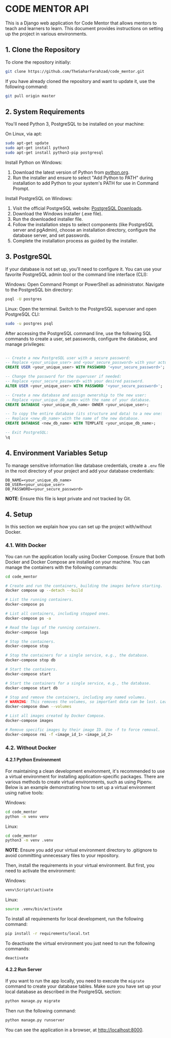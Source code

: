 # CODE MENTOR API

This is a Django web application for Code Mentor that allows mentors to teach and learners to learn. This document provides instructions on setting up the project in various environments.


## 1. <a name='CloneRepository'></a>Clone the Repository

To clone the repository initially:

```bash
git clone https://github.com/TheSaharFarahzad/code_mentor.git
```

If you have already cloned the repository and want to update it, use the following command:

```bash
git pull origin master
```

## 2. System Requirements

You'll need Python 3, PostgreSQL to be installed on your machine:

On Linux, via apt:

```bash
sudo apt-get update
sudo apt-get install python3
sudo apt-get install python3-pip postgresql
```

Install Python on Windows:

1. Download the latest version of Python from [python.org](https://www.python.org/downloads/).
2. Run the installer and ensure to select "Add Python to PATH" during installation to add Python to your system's PATH for use in Command Prompt.

Install PostgreSQL on Windows:

1. Visit the official PostgreSQL website: [PostgreSQL Downloads](https://www.postgresql.org/download/).
2. Download the Windows installer (.exe file).
3. Run the downloaded installer file.
4. Follow the installation steps to select components (like PostgreSQL server and pgAdmin), choose an installation directory, configure the database server, and set passwords.
6. Complete the installation process as guided by the installer.


## 3. <a name='PostgreSQL'></a>PostgreSQL

If your database is not set up, you'll need to configure it. You can use your favorite PostgreSQL admin tool or the command line interface (CLI):

Windows:
Open Command Prompt or PowerShell as administrator. Navigate to the PostgreSQL bin directory:
```bash
psql -U postgres
```

Linux:
Open the terminal. Switch to the PostgreSQL superuser and open PostgreSQL CLI:
```bash
sudo -u postgres psql
```

After accessing the PostgreSQL command line, use the following SQL commands to create a user, set passwords, configure the database, and manage privileges:

```sql

-- Create a new PostgreSQL user with a secure password:
-- Replace <your_unique_user> and <your_secure_password> with your actual username and password.
CREATE USER <your_unique_user> WITH PASSWORD '<your_secure_password>';

-- Change the password for the superuser if needed:
-- Replace <your_secure_password> with your desired password.
ALTER USER <your_unique_user> WITH PASSWORD '<your_secure_password>';

-- Create a new database and assign ownership to the new user:
-- Replace <your_unique_db_name> with the name of your database.
CREATE DATABASE <your_unique_db_name> OWNER <your_unique_user>;

-- To copy the entire database (its structure and data) to a new one:
-- Replace <new_db_name> with the name of the new database.
CREATE DATABASE <new_db_name> WITH TEMPLATE <your_unique_db_name>;

-- Exit PostgreSQL:
\q

```

## 4. Environment Variables Setup

To manage sensitive information like database credentials, create a `.env` file in the root directory of your project and add your database credentials:

```
DB_NAME=<your_unique_db_name>
DB_USER=<your_unique_user>
DB_PASSWORD=<your_secure_password>
```
**NOTE**: Ensure this file is kept private and not tracked by Git.


## 4. <a name='Setup'></a>Setup

In this section we explain how you can set up the project with/without Docker.

### 4.1. <a name='SetupWithDocker'></a>With Docker

You can run the application locally using Docker Compose. Ensure that both Docker and Docker Compose are installed on your machine.
You can manage the containers with the following commands:

```bash
cd code_mentor

# Create and run the containers, building the images before starting.
docker compose up --detach --build

# List the running containers.
docker-compose ps

# List all containers, including stopped ones.
docker-compose ps -a

# Read the logs of the running containers.
docker-compose logs

# Stop the containers.
docker-compose stop

# Stop the containers for a single service, e.g., the database.
docker-compose stop db

# Start the containers.
docker-compose start

# Start the containers for a single service, e.g., the database.
docker-compose start db

# Stop and remove the containers, including any named volumes.
# WARNING: This removes the volumes, so important data can be lost. Leave out `--volumes` if needed.
docker-compose down --volumes

# List all images created by Docker Compose.
docker-compose images

# Remove specific images by their image ID. Use -f to force removal.
docker-compose rmi -f <image_id_1> <image_id_2>
```

### 4.2. <a name='SetupWithoutDocker'></a>Without Docker

#### 4.2.1 Python Environment

For maintaining a clean development environment, it's recommended to use a virtual environment for installing application-specific packages. There are various methods to create virtual environments, such as using Pipenv. Below is an example demonstrating how to set up a virtual environment using native tools:

Windows:
```bash
cd code_mentor
python -m venv venv
```

Linux:
```bash
cd code_mentor
python3 -m venv .venv
```

**NOTE**: Ensure you add your virtual environment directory to .gitignore to avoid committing unnecessary files to your repository.

Then, install the requirements in your virtual environment. But first, you need to activate the environment:

Windows:
```bash
venv\Scripts\activate
```

Linux:
```bash
source .venv/bin/activate
```

To install all requirements for local development, run the following command:

```bash
pip install -r requirements/local.txt
```

To deactivate the virtual environment you just need to run the following commands:

```bash
deactivate
```


#### 4.2.2 Run Server

If you want to run the app locally, you need to execute the `migrate` command to create your database tables. Make sure you have set up your local database as described in the PostgreSQL section:

```bash
python manage.py migrate
```

Then run the following command:

```bash
python manage.py runserver
```

You can see the application in a browser, at [http://localhost:8000](http://localhost:8000).


